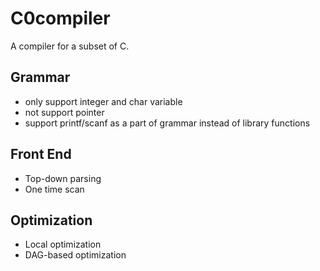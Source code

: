 # C0compiler

A compiler for a subset of C.

## Grammar

* only support integer and char variable
* not support pointer
* support printf/scanf as a part of grammar instead of library functions

## Front End

* Top-down parsing
* One time scan

## Optimization

* Local optimization
* DAG-based optimization
